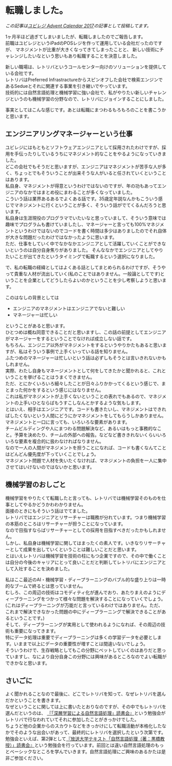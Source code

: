 # 転職しました。

*この記事は[ユビレジ Advent Calendar 2017](https://qiita.com/advent-calendar/2017/ubiregi)の記事として投稿してます。*

1ヶ月半ほど過ぎてしまいましたが、転職しましたのでご報告します。  
前職はユビレジというiPadのPOSレジを作って運用している会社だったのですが、
マネジメントが比重が大きくなってきてしまったことと、
新しい技術にチャレンジしたいなという思いもあり転職することを決意しました。

新しい職場は、レトリバというコールセンター向けのソリューションを提供している会社です。  
レトリバはPreferred Infrastractureからスピンオフした会社で検索エンジンであるSedueとそれに関連する事業を引き継いでやっています。  
技術的には自然言語処理と機械学習に強い会社で、私がやりたい新しいチャレンジというのも機械学習の分野なので、レトリバにジョインすることにしました。

事実としてはこんな感じです。あとは転職にまつわるもろもろのことを書こうかと思います。

## エンジニアリングマネージャーという仕事

ユビレジにはもともとソフトウェアエンジニアとして採用されたわけですが、採用を手伝ったりしているうちにマネジメント的なことをやるようになっていきました。  
どこの会社でもそうだと思いますが、エンジニアはマネジメントが苦手な人が多く、ちょっとでもそういうことが出来そうな人がいると任されていくということはあります。  
私自身、マネジメントが得意というわけではないのですが、年の功もあってエンジニアのなかではまとめ役にまわることが多くなっていました。  
こういう話は業界あるあるでよくある話です。35歳定年説なんかもこういう感じでマネジメントに行くということが多く、そういう話がでてくるんだろうと思います。  
私自身は生涯現役のプログラマでいたいなと思っていまして、そういう意味では趣味でプログラムも書けていましたし、マネージャーと言っても100%マネジメントというわけではないのでコードを書く時間は多少はありましたのでそれ自体が大きな問題だったわけではなかったように思います。  
ただ、仕事をしていく中でなかなかエンジニアとして活躍していくことができないというのは自分自身焦りがありました。
そんななかでエンジニアとしてやりたいことが出てきたというタイミングで転職するという選択になりました。

で、私の転職の経緯としてはよくある話としてまとめられるわけですが、そうやって貴重な人材が流出していく(私のことではありません。一般論としてです)ということを企業としてどうしたらよいのかということを少し考察しようと思います。

このはなしの背景としては

* エンジニアのマネジメントはエンジニアでないと難しい
* マネージャーは忙しい

ということがあると思います。  
ひとつめは概ね同意できることだと思いますし、この話の前提としてエンジニアがマネージャーをするということでなければ成立しない話です。  
もちろん、エンジニア以外がマネジメントをするというやりかたもあると思いますが、私はそういう事例で上手くいっている話を知りません。  
ふたつめのマネージャーは忙しいという話は必ずしもそうとは言いきれないかもしれません。  
実際、わたし自身もマネージメントとして何をしてきたかと聞かれると、これということを挙げることはうまくできません。  
ただ、とにかくいろいろ細々したことが日々ふりかかってくるという感じで、まとまった何かをするという感じにはなりません。  
これは私がマネジメントが上手くないということの表れでもあるので、マネジメントの上手いひとならばもうすこしなんとかするような気もします。  
とはいえ、相手はエンジニアです。コードも書きたいし、マネジメントはできればしたくないという人間にどうにかマネジメントをしてもらうしかありません。  
マネジメントと一口に言っても、いろいろな要素があります。  
チームビルディングや人にまつわる問題解決など、あるいはもっと事務的なこと。予算を決めたり、チームの外部への報告。などなど書ききれないくらいいろいろな要素を複合的に扱わなければなりません。  
なので一人の人間がマネジメントを担うことになれば、コードも書くなんてことはどんどん優先度が下っていくことでしょう。  
マネジメント問題で人材を失いたくなければ、マネジメントの負担を一人に集中させてはいけないのではないかと思います。

## 機械学習のおしごと

機械学習をやりたくて転職したと言っても、レトリバでは機械学習そのものを仕事としてやるかどうかわわかりません。  
面接のときにもそういう話はでてました。  
レトリバではエンジニアとリサーチャーは職務が分れています。つまり機械学習の本筋のところはリサーチャーが担うことになっています。  
なので目指すならばリサーチャーとしての採用を目指すべきだったかもしれません。  
しかし、私自身は機械学習に関してはまったくの素人です。いきなりリサーチャーとして成果を出していくということは難しいことだと思います。  
とはいえレトリバは機械学習を技術の柱にもつ企業ですので、その中で働くことは自分の今後のキャリアにとって良いことだと判断してレトリバにエンジニアとして入社することを決めました。

私はここ最近のAI・機械学習・ディープラーニングのバブル的な盛り上りは一時的なブームで終るとは思っていません。  
むしろ、この周辺の技術はコモディティ化が進んでおり、あたりまえのようにディープラーニングをつかって様々な問題を解決することになっていくでしょう。
(これはディープラーニングが万能だと言っているわけではありません。ただ、これまで解決できなかった問題の中にディープラーニングで解決できることがあるということです。)  
そして、ディープラーニングが実用として使われるようになれば、その周辺の技術も重要になってきます。  
特にデータ処理は重要でディープラーニングは多くの学習データを必要とします。いままで以上にデータの重要性が増すことは間違いないでしょう。  
そういうわけで、生存戦略としてもこの分野にベットしていくのはありだと思っていますし、なにより自分自身この分野には興味があるところなのでよい転職ができかなと思います。

## さいごに

よく聞かれることなので最後に、どこでレトリバを知って、なぜレトリバを選んだかということを書きます。  
なぜということに関しては上に書いたとおりなのですが、その中でもレトリバを選んだというのは、
[『「深層学習による自然言語処理」読書会』](https://retrieva.connpass.com/event/59886/)という勉強会がレトリバで行なわれていてそれに参加したことがきっかけでした。  
ちょうど他の企業からのスカウトなどをきっかけにして転職活動が本格化したなかでそのような出会いがあって、最終的にレトリバを選択したという次第です。  
勉強会といえば、第2弾として[『放送大学テキスト「自然言語処理（著：黒橋教授）」読書会』](https://retrieva.connpass.com/event/74107/)という勉強会を行っています。前回とは違い自然言語処理のもっとベーシックなところを学んでいきます。自然言語処理にご興味のあるかたは是非ご参加ください。

